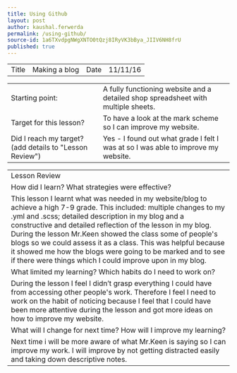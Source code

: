 ```yaml
---
title: Using Github
layout: post
author: kaushal.ferwerda
permalink: /using-github/
source-id: 1a6TXvdpgNWgXNTO0tQzj8IRyVK3bBya_JIIV6NH8frU
published: true
---
```

<table>
  <tr>
    <td>Title</td>
    <td>Making a blog</td>
    <td>Date</td>
    <td>11/11/16</td>
  </tr>
</table>


<table>
  <tr>
    <td>Starting point:</td>
    <td>A fully functioning website and a detailed shop spreadsheet with multiple sheets.</td>
  </tr>
  <tr>
    <td>Target for this lesson?</td>
    <td>To have a look at the mark scheme so I can improve my website.</td>
  </tr>
  <tr>
    <td>Did I reach my target? 
(add details to "Lesson Review")</td>
    <td> Yes - I found out what grade I felt I was at so I was able to improve my website.</td>
  </tr>
</table>


<table>
  <tr>
    <td>Lesson Review</td>
  </tr>
  <tr>
    <td>How did I learn? What strategies were effective? </td>
  </tr>
  <tr>
    <td>This lesson I learnt what was needed in my website/blog to achieve a high 7-9 grade. This included: multiple changes to my .yml and .scss; detailed description in my blog and a constructive and detailed reflection of the lesson in my blog. During the lesson Mr.Keen showed the class some of people's blogs so we could assess it as a class. This was helpful because it showed me how the blogs were going to be marked and to see if there were things which I could improve upon in my blog.</td>
  </tr>
  <tr>
    <td>What limited my learning? Which habits do I need to work on? </td>
  </tr>
  <tr>
    <td>During the lesson I feel I didn’t grasp everything I could have from accessing other people's work. Therefore I feel I need to work on the habit of noticing because I feel that I could have been more attentive during the lesson and got more ideas on how to improve my website.</td>
  </tr>
  <tr>
    <td>What will I change for next time? How will I improve my learning?</td>
  </tr>
  <tr>
    <td>Next time i will be more aware of what Mr.Keen is saying so I can improve my work. I will improve by not getting distracted easily and taking down descriptive notes.</td>
  </tr>
</table>



